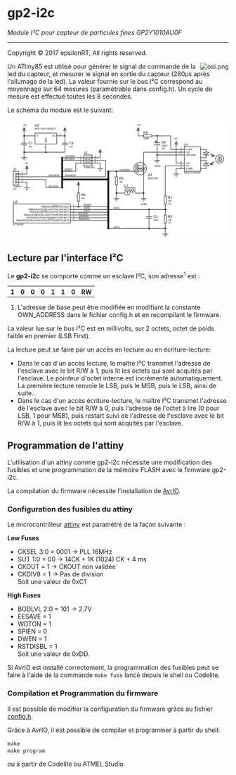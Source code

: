 # gp2-i2c

*Module I²C pour capteur de particules fines GP2Y1010AU0F*

---
Copyright © 2017 epsilonRT, All rights reserved.

<a href="http://www.cecill.info/licences/Licence_CeCILL_V2.1-en.html">
  <img src="https://raw.githubusercontent.com/epsilonrt/gxPL/master/doc/images/osi.png" alt="osi.png" align="right" valign="top">
</a>

Un ATtiny85 est utilisé pour générer le signal de commande de la led du capteur, 
et mesurer le signal en sortie du capteur (280µs après l'allumage de la led).
La valeur fournie sur le bus I²C correspond au moyennage sur 64 mesures 
(paramétrable dans config.h). Un cycle de mesure est effectué toutes les 8 
secondes.

Le schéma du module est le suivant:

![schéma](https://github.com/epsilonrt/gp2-i2c/raw/master/hardware/gp2-i2c-sch.jpg)

## Lecture par l'interface I²C
Le __gp2-i2c__ se comporte comme un esclave I²C, son adresse<sup>1</sup> est :
<table>
<tr><th>1</th><th>0</th><th>0</th><th>0</th><th>1</th><th>1</th><th>0</th><th>RW</th></tr>
</table>

1. L'adresse de base peut être modifiée en modifiant la constante
 OWN_ADDRESS dans le fichier config.h et en recompilant le firmware.

La valeur lue sur le bus I²C est en millivolts, sur 2 octets, octet de poids 
faible en premier (LSB First).

La lecture peut se faire par un accès en lecture ou en écriture-lecture:  
* Dans le cas d'un accès lecture, le maître I²C transmet l'adresse de l'esclave
avec le bit R/W à 1, puis lit les octets qui sont acquités par l'esclave.
Le pointeur d'octet interne est incrémenté automatiquement. La première lecture 
renvoie le LSB, puis le MSB, puis le LSB, ainsi de suite...  
* Dans le cas d'un accès écriture-lecture, le maître I²C transmet l'adresse de 
l'esclave avec le bit R/W à 0, puis l'adresse de l'octet à lire (0 pour LSB, 1 
pour MSB), puis restart suivi de l'adresse de l'esclave avec le bit R/W à 1, 
puis lit les octets qui sont acquités par l'esclave.

## Programmation de l'attiny

L'utilisation d'un attiny comme gp2-i2c nécessite une modification des 
fusibles et une programmation de la mémoire FLASH avec le firmware gp2-i2c. 

La compilation du firmware nécessite l'installation de 
[AvrIO](http://www.epsilonrt.fr/avrio/doc01.html).

### Configuration des fusibles du attiny

Le microcontrôleur [attiny](http://www.atmel.com/devices/attiny.aspx) 
est paramétré de la façon suivante :

**Low Fuses**  
* CKSEL 3:0 = 0001 -> PLL 16MHz  
* SUT   1:0 = 00   -> 14CK + 1K (1024) CK + 4 ms  
* CKOUT     = 1    -> CKOUT non validée  
* CKDIV8    = 1    -> Pas de division  
Soit une valeur de 0xC1

**High Fuses**  
* BODLVL 2:0 = 101 -> 2.7V  
* EESAVE     = 1  
* WDTON      = 1  
* SPIEN      = 0  
* DWEN       = 1  
* RSTDISBL   = 1  
Soit une valeur de 0xDD.

Si AvrIO est installé correctement, la programmation des fusibles peut se faire 
à l'aide de la commande `make fuse` lancé depuis le shell ou Codelite.

### Compilation et Programmation du firmware

Il est possible de modifier la configuration du firmware grâce au fichier 
[config.h](https://github.com/epsilonrt/gp2-i2c/blob/master/config.h).

Grâce à AvrIO, il est possible de compiler et programmer à partir du shell:

    make
    make program

ou à partir de Codelite ou ATMEL Studio.
